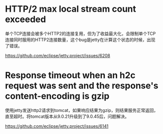 # HTTP/2 max local stream count exceeded
单个TCP连接会被多个HTTP2的连接复用，但为了收益最大化，会限制单个TCP连接同时服用的HTTP2连接数量，这个bug是jetty在计算这个状态的时候，出现了错误。

https://github.com/eclipse/jetty.project/issues/6208


# Response timeout when an h2c request was sent and the response's content-encoding is gzip
使用jetty发送http2请求到tomcat，如果响应结果为gzip，则结果服务正常返回，直至超时。将tomcat版本从9.0.21升级到了9.0.45后，问题解决。


https://github.com/eclipse/jetty.project/issues/6141
